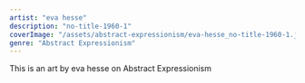 ```yaml
---
artist: "eva hesse"
description: "no-title-1960-1"
coverImage: "/assets/abstract-expressionism/eva-hesse_no-title-1960-1.jpg"
genre: "Abstract Expressionism"
---
```

This is an art by eva hesse on Abstract Expressionism

